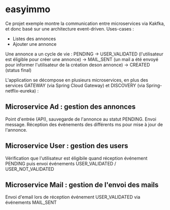 # easyimmo
Ce projet exemple montre la communication entre microservices via Kakfka, et donc basé sur une architecture event-driven.
Uses-cases :
- Listes des annonces
- Ajouter une annonce

Une annonce a un cycle de vie :
PENDING -> USER_VALIDATED (l'utilisateur est éligible pour créer une annonce) -> MAIL_SENT (un mail a été envoyé pour informer l'utilisateur de la création deson annonce) ->  CREATED (status final)

L'application se décompose en plusieurs microservices, en plus des services GATEWAY (via Spring Cloud Gateway) et DISCOVERY (via Spring-netflix-eureka) :

## Microservice Ad : gestion des annonces
Point d'entrée (API), sauvegarde de l'annonce au statut PENDING. Envoi message.
Réception des événements des différents ms pour mise à jour de l'annonce.

## Microservice User : gestion des users
Vérification que l'utilisateur est éligibile quand réception événement PENDING puis envoi événements  USER_VALIDATED / USER_NOT_VALIDATED

## Microservice Mail : gestion de l'envoi des mails
Envoi d'email lors de réception événement USER_VALIDATED via événements MAIL_SENT




